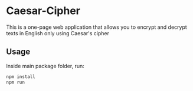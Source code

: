 # Caesar-Cipher
This is a one-page web application that allows you to encrypt and decrypt texts in English only using Caesar's cipher
## Usage
Inside main package folder, run:

```bash
npm install
npm run 
```
